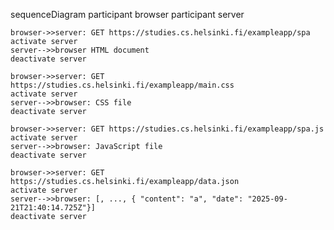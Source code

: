 sequenceDiagram
    participant browser
    participant server

    browser->>server: GET https://studies.cs.helsinki.fi/exampleapp/spa
    activate server
    server-->>browser HTML document
    deactivate server

    browser->>server: GET https://studies.cs.helsinki.fi/exampleapp/main.css
    activate server
    server-->>browser: CSS file
    deactivate server

    browser->>server: GET https://studies.cs.helsinki.fi/exampleapp/spa.js
    activate server
    server-->>browser: JavaScript file
    deactivate server

    browser->>server: GET https://studies.cs.helsinki.fi/exampleapp/data.json
    activate server
    server-->>browser: [, ..., { "content": "a", "date": "2025-09-21T21:40:14.725Z"}]
    deactivate server